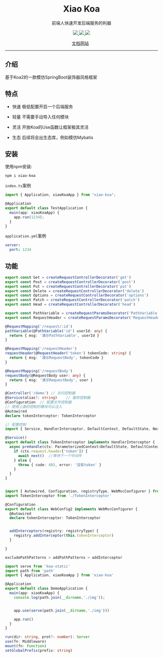<h1 align="center">Xiao Koa</h1>
<p align="center">前端人快速开发后端服务的利器</p>
<p align="center">
   <a href="https://www.npmjs.com/package/xiao-koa">
    <img src="https://img.shields.io/npm/v/xiao-koa.svg">
  </a>
  <a href="https://npmcharts.com/compare/xiao-koa?minimal=true">
    <img src="https://img.shields.io/npm/dt/xiao-koa.svg">
  </a>
      <a href="https://opensource.org/licenses/MIT"><img src="https://img.shields.io/badge/License-MIT-blue.svg"></a>
<p align="center">
  <a href="http://xiao-koa.xuanxiaoqian.com">文档网站</a>
  &nbsp;
</p>


---




## 介绍

基于Koa2的一款模仿SpringBoot装饰器风格框架



## 特点

- 快速 极低配置开启一个后端服务

- 轻量 不需要手动导入任何模块

- 灵活 开放Koa的Use函数让框架极其灵活

- 生态 后续将会出生态库，例如模仿Mybatis



## 安装

使用npm安装:

~~~sh
npm i xiao-koa
~~~



`index.ts`案例

~~~ts
import { Application, xiaoKoaApp } from "xiao-koa";

@Application
export default class TestApplication {
  main(app: xiaoKoaApp) {
    app.run(1234);
  }
}
~~~



`application.yml`案例

~~~yaml
server:
  port: 1234
~~~



## 功能

```ts
export const Get = createRequestControllerDecorator('get')
export const Post = createRequestControllerDecorator('post')
export const Put = createRequestControllerDecorator('put')
export const Delete = createRequestControllerDecorator('delete')
export const Options = createRequestControllerDecorator('options')
export const Patch = createRequestControllerDecorator('patch')
export const Head = createRequestControllerDecorator('head')
```

```ts
export const PathVariable = createRequestParamsDecorator('PathVariable')
export const RequestHeader = createRequestParamsDecorator('RequestHeader')

@RequestMapping('/request/:id')
pathVariable(@PathVariable('id') userId: any) {
  return { msg: '演示PathVariable', userId }
}

@RequestMapping('/requestHeader')
requestHeader(@RequestHeader('token') tokenCode: string) {
  return { msg: '演示RequestBody', tokenCode }
}

@RequestMapping('/requestBody')
requestBody(@RequestBody user: any) {
  return { msg: '演示RequestBody', user }
}

```

```ts
@Controller('/demo') // 访问控制器
@Service(alias?: string)	// 服务控制器
@Configuration	// 配置文件控制器
// 使用上面的控制的模块可以注入
@Autowired
declare tokenInterceptor: TokenInterceptor
```

```ts
// 配置控制
import { Service, HandlerInterceptor, DefaultContext, DefaultState, Next, ParameterizedContext } from 'xiao-koa'

@Service()
export default class TokenInterceptor implements HandlerInterceptor {
  async preHandle(ctx: ParameterizedContext<DefaultState, DefaultContext, unknown>, next: Next) {
    if (ctx.request.header['token']) {
      await next()	//等待下一个中间件
    } else {
      throw { code: 403, error: '没有token' }
    }
  }
}


import { Autowired, Configuration, registryType, WebMvcConfigurer } from 'xiao-koa'
import TokenInterceptor from './TokenInterceptor'

@Configuration
export default class WebConfig2 implements WebMvcConfigurer {
  @Autowired
  declare tokenInterceptor: TokenInterceptor


  addInterceptors(registry: registryType) {
    registry.addInterceptor(this.tokenInterceptor)
  }

}

excludePathPatterns > addPathPatterns > addInterceptor

```

```ts
import serve from 'koa-static'
import path from 'path'
import { Application, xiaoKoaApp } from 'xiao-koa'

@Application
export default class DemoApplication {
  main(app: xiaoKoaApp) {
    console.log(path.join(__dirname,'./img'));


    app.use(serve(path.join(__dirname,'./img')))

    app.run()
  }
}

run(dir: string, prot?: number): Server
use(fn: Middleware)
mount(fn: Function)
setGlobalPrefix(prefix: string)
```

